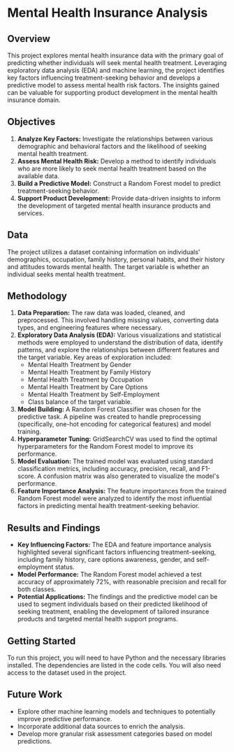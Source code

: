# Mental Health Insurance Analysis

## Overview

This project explores mental health insurance data with the primary goal of predicting whether individuals will seek mental health treatment. Leveraging exploratory data analysis (EDA) and machine learning, the project identifies key factors influencing treatment-seeking behavior and develops a predictive model to assess mental health risk factors. The insights gained can be valuable for supporting product development in the mental health insurance domain.

## Objectives

1.  **Analyze Key Factors:** Investigate the relationships between various demographic and behavioral factors and the likelihood of seeking mental health treatment.
2.  **Assess Mental Health Risk:** Develop a method to identify individuals who are more likely to seek mental health treatment based on the available data.
3.  **Build a Predictive Model:** Construct a Random Forest model to predict treatment-seeking behavior.
4.  **Support Product Development:** Provide data-driven insights to inform the development of targeted mental health insurance products and services.

## Data

The project utilizes a dataset containing information on individuals' demographics, occupation, family history, personal habits, and their history and attitudes towards mental health. The target variable is whether an individual seeks mental health treatment.

## Methodology

1.  **Data Preparation:** The raw data was loaded, cleaned, and preprocessed. This involved handling missing values, converting data types, and engineering features where necessary.
2.  **Exploratory Data Analysis (EDA):** Various visualizations and statistical methods were employed to understand the distribution of data, identify patterns, and explore the relationships between different features and the target variable. Key areas of exploration included:
    *   Mental Health Treatment by Gender
    *   Mental Health Treatment by Family History
    *   Mental Health Treatment by Occupation
    *   Mental Health Treatment by Care Options
    *   Mental Health Treatment by Self-Employment
    *   Class balance of the target variable.
3.  **Model Building:** A Random Forest Classifier was chosen for the predictive task. A pipeline was created to handle preprocessing (specifically, one-hot encoding for categorical features) and model training.
4.  **Hyperparameter Tuning:** GridSearchCV was used to find the optimal hyperparameters for the Random Forest model to improve its performance.
5.  **Model Evaluation:** The trained model was evaluated using standard classification metrics, including accuracy, precision, recall, and F1-score. A confusion matrix was also generated to visualize the model's performance.
6.  **Feature Importance Analysis:** The feature importances from the trained Random Forest model were analyzed to identify the most influential factors in predicting mental health treatment-seeking behavior.

## Results and Findings

*   **Key Influencing Factors:** The EDA and feature importance analysis highlighted several significant factors influencing treatment-seeking, including family history, care options awareness, gender, and self-employment status.
*   **Model Performance:** The Random Forest model achieved a test accuracy of approximately 72%, with reasonable precision and recall for both classes.
*   **Potential Applications:** The findings and the predictive model can be used to segment individuals based on their predicted likelihood of seeking treatment, enabling the development of tailored insurance products and targeted mental health support programs.

## Getting Started

To run this project, you will need to have Python and the necessary libraries installed. The dependencies are listed in the code cells. You will also need access to the dataset used in the project.

## Future Work

*   Explore other machine learning models and techniques to potentially improve predictive performance.
*   Incorporate additional data sources to enrich the analysis.
*   Develop more granular risk assessment categories based on model predictions.
